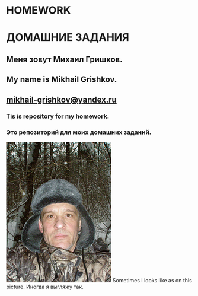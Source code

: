 # HOMEWORK
# ДОМАШНИЕ ЗАДАНИЯ
## Меня зовут Михаил Гришков.
## My name is Mikhail Grishkov.
## mikhail-grishkov@yandex.ru
### Tis is repository for my homework. 
### Это репозиторий для моих домашних заданий.
![Forest](https://github.com/AMBER2136/TRAIN_1/blob/4b3ce5a2a6d7a17ab1d138ba51bf9c693516542c/IMAGES/Forest.jpg)
Sometimes I looks like as on this picture.
Иногда я выгляжу так.

